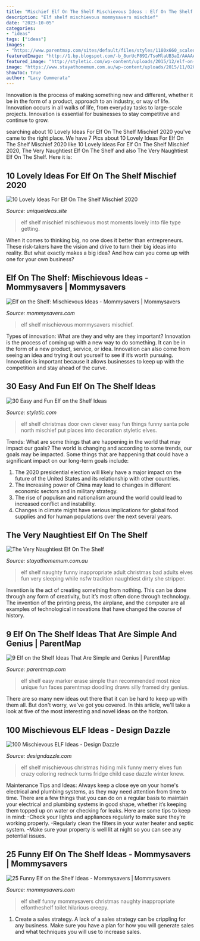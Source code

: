 ```yaml
---
title: "Mischief Elf On The Shelf Mischievous Ideas : Elf On The Shelf: Mischievous Ideas"
description: "Elf shelf mischievous mommysavers mischief"
date: "2023-10-05"
categories:
- "ideas"
tags: ["ideas"]
images:
- "https://www.parentmap.com/sites/default/files/styles/1180x660_scaled_cropped/public/2019-11/elf3-1024x683_0.jpg?itok=0smLH5zN"
featuredImage: "http://1.bp.blogspot.com/-b_8urUcP89I/TsoMlaUB3aI/AAAAAAAAKvc/EkHOqw-Bztk/s1600/elf-on-the-shelf-mischievous-ideas.jpg"
featured_image: "http://styletic.com/wp-content/uploads/2015/12/elf-on-the-shelf-ideas/10-elf-on-the-shelf-ideas.jpg"
image: "https://www.stayathomemum.com.au/wp-content/uploads/2015/11/020.jpg"
ShowToc: true
author: "Lacy Cummerata"
---
```



Innovation is the process of making something new and different, whether it be in the form of a product, approach to an industry, or way of life. Innovation occurs in all walks of life, from everyday tasks to large-scale projects. Innovation is essential for businesses to stay competitive and continue to grow.

	

		
searching about 10 Lovely Ideas For Elf On The Shelf Mischief 2020 you've came to the right place. We have 7 Pics about 10 Lovely Ideas For Elf On The Shelf Mischief 2020 like 10 Lovely Ideas For Elf On The Shelf Mischief 2020, The Very Naughtiest Elf On The Shelf and also The Very Naughtiest Elf On The Shelf. Here it is:
		
    
## 10 Lovely Ideas For Elf On The Shelf Mischief 2020

<img loading=lazy src="https://www.uniqueideas.site/wp-content/uploads/10-most-mischievous-elf-on-the-shelf-moments-youtube.jpg" onerror="this.onerror=null;this.src='https://tse2.mm.bing.net/th?id=OIP.zY8_MtcO4chA34zm5_zYlQHaEK&amp;pid=15.1';" alt="10 Lovely Ideas For Elf On The Shelf Mischief 2020">

_Source: uniqueideas.site_

>elf shelf mischief mischievous most moments lovely into file type getting. 

	

When it comes to thinking big, no one does it better than entrepreneurs. These risk-takers have the vision and drive to turn their big ideas into reality. But what exactly makes a big idea? And how can you come up with one for your own business?

    
## Elf On The Shelf: Mischievous Ideas - Mommysavers | Mommysavers

<img loading=lazy src="http://www.mommysavers.com/wp-content/uploads/2014/12/10846012_10154117933888647_1143838937547859_n.jpg" onerror="this.onerror=null;this.src='https://tse4.mm.bing.net/th?id=OIP.TvB8i97iHZ68G9BmHWMfrgHaNK&amp;pid=15.1';" alt="Elf on the Shelf: Mischievous Ideas - Mommysavers | Mommysavers">

_Source: mommysavers.com_

>elf shelf mischievous mommysavers mischief. 

	

Types of innovation: What are they and why are they important?
Innovation is the process of coming up with a new way to do something. It can be in the form of a new product, service, or idea. Innovation can also come from seeing an idea and trying it out yourself to see if it’s worth pursuing. Innovation is important because it allows businesses to keep up with the competition and stay ahead of the curve.

    
## 30 Easy And Fun Elf On The Shelf Ideas

<img loading=lazy src="http://styletic.com/wp-content/uploads/2015/12/elf-on-the-shelf-ideas/10-elf-on-the-shelf-ideas.jpg" onerror="this.onerror=null;this.src='https://tse1.mm.bing.net/th?id=OIP.rIGkM6UpIU0YmczTazPe9QHaLK&amp;pid=15.1';" alt="30 Easy and Fun Elf on the Shelf Ideas">

_Source: styletic.com_

>elf shelf christmas door own clever easy fun things funny santa pole north mischief put places into decoration styletic elves. 

	

Trends: What are some things that are happening in the world that may impact our goals?
The world is changing and according to some trends, our goals may be impacted. Some things that are happening that could have a significant impact on our long-term goals include:
1. The 2020 presidential election will likely have a major impact on the future of the United States and its relationship with other countries.
2. The increasing power of China may lead to changes in different economic sectors and in military strategy.
3. The rise of populism and nationalism around the world could lead to increased conflict and instability.
4. Changes in climate might have serious implications for global food supplies and for human populations over the next several years.

    
## The Very Naughtiest Elf On The Shelf

<img loading=lazy src="https://www.stayathomemum.com.au/wp-content/uploads/2015/11/020.jpg" onerror="this.onerror=null;this.src='https://tse3.mm.bing.net/th?id=OIP.lI-JY8mbGA94WEn0PKkQUgHaLI&amp;pid=15.1';" alt="The Very Naughtiest Elf On The Shelf">

_Source: stayathomemum.com.au_

>elf shelf naughty funny inappropriate adult christmas bad adults elves fun very sleeping while nsfw tradition naughtiest dirty she stripper. 

	

Invention is the act of creating something from nothing. This can be done through any form of creativity, but it’s most often done through technology. The invention of the printing press, the airplane, and the computer are all examples of technological innovations that have changed the course of history.

    
## 9 Elf On The Shelf Ideas That Are Simple And Genius | ParentMap

<img loading=lazy src="https://www.parentmap.com/sites/default/files/styles/1180x660_scaled_cropped/public/2019-11/elf3-1024x683_0.jpg?itok=0smLH5zN" onerror="this.onerror=null;this.src='https://tse1.mm.bing.net/th?id=OIP.3l2bWdj1OemGrI0frL4OtgHaEJ&amp;pid=15.1';" alt="9 Elf on the Shelf Ideas That Are Simple and Genius | ParentMap">

_Source: parentmap.com_

>elf shelf easy marker erase simple than recommended most nice unique fun faces parentmap doodling draws silly framed dry genius. 

	

There are so many new ideas out there that it can be hard to keep up with them all. But don't worry, we've got you covered. In this article, we'll take a look at five of the most interesting and novel ideas on the horizon.

    
## 100 Mischievous ELF Ideas - Design Dazzle

<img loading=lazy src="http://1.bp.blogspot.com/-b_8urUcP89I/TsoMlaUB3aI/AAAAAAAAKvc/EkHOqw-Bztk/s1600/elf-on-the-shelf-mischievous-ideas.jpg" onerror="this.onerror=null;this.src='https://tse1.mm.bing.net/th?id=OIP.hwO3l9MoMCbJZ4JGz3PSNgHaLH&amp;pid=15.1';" alt="100 Mischievous ELF Ideas - Design Dazzle">

_Source: designdazzle.com_

>elf shelf mischievous christmas hiding milk funny merry elves fun crazy coloring redneck turns fridge child case dazzle winter knew. 

	

Maintenance Tips and Ideas: Always keep a close eye on your home's electrical and plumbing systems, as they may need attention from time to time.
There are a few things that you can do on a regular basis to maintain your electrical and plumbing systems in good shape, whether it’s keeping them topped up on water or checking for leaks. Here are some tips to keep in mind:
-Check your lights and appliances regularly to make sure they’re working properly.
-Regularly clean the filters in your water heater and septic system.
-Make sure your property is well lit at night so you can see any potential issues.

    
## 25 Funny Elf On The Shelf Ideas - Mommysavers | Mommysavers

<img loading=lazy src="http://www.mommysavers.com/wp-content/uploads/2013/12/IMG_8866-682x1024.jpg" onerror="this.onerror=null;this.src='https://tse1.mm.bing.net/th?id=OIP.5GYA8qDGLQRUyjtk8bAXqgHaLH&amp;pid=15.1';" alt="25 Funny Elf on the Shelf Ideas - Mommysavers | Mommysavers">

_Source: mommysavers.com_

>elf shelf funny mommysavers christmas naughty inappropriate elfontheshelf toilet hilarious creepy. 

	

1. Create a sales strategy. A lack of a sales strategy can be crippling for any business. Make sure you have a plan for how you will generate sales and what techniques you will use to increase sales.

